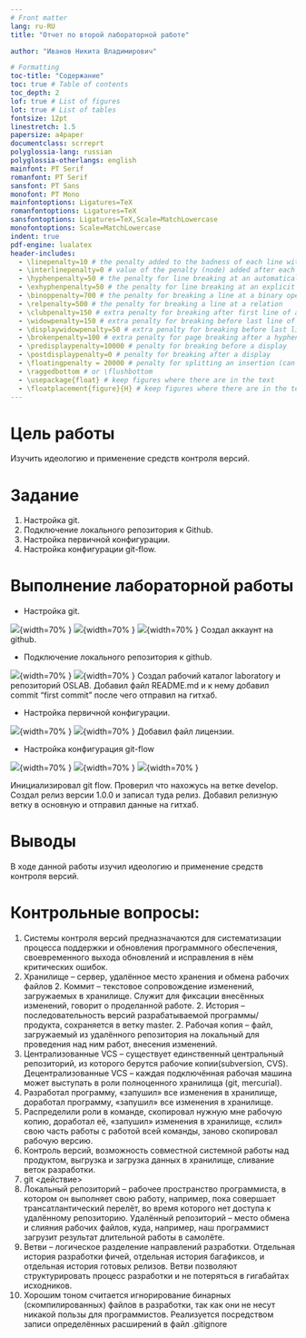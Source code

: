 ```yaml
---
# Front matter
lang: ru-RU
title: "Отчет по второй лабораторной работе"

author: "Иванов Никита Владимирович"

# Formatting
toc-title: "Содержание"
toc: true # Table of contents
toc_depth: 2
lof: true # List of figures
lot: true # List of tables
fontsize: 12pt
linestretch: 1.5
papersize: a4paper
documentclass: scrreprt
polyglossia-lang: russian
polyglossia-otherlangs: english
mainfont: PT Serif
romanfont: PT Serif
sansfont: PT Sans
monofont: PT Mono
mainfontoptions: Ligatures=TeX
romanfontoptions: Ligatures=TeX
sansfontoptions: Ligatures=TeX,Scale=MatchLowercase
monofontoptions: Scale=MatchLowercase
indent: true
pdf-engine: lualatex
header-includes:
  - \linepenalty=10 # the penalty added to the badness of each line within a paragraph (no associated penalty node) Increasing the value makes tex try to have fewer lines in the paragraph.
  - \interlinepenalty=0 # value of the penalty (node) added after each line of a paragraph.
  - \hyphenpenalty=50 # the penalty for line breaking at an automatically inserted hyphen
  - \exhyphenpenalty=50 # the penalty for line breaking at an explicit hyphen
  - \binoppenalty=700 # the penalty for breaking a line at a binary operator
  - \relpenalty=500 # the penalty for breaking a line at a relation
  - \clubpenalty=150 # extra penalty for breaking after first line of a paragraph
  - \widowpenalty=150 # extra penalty for breaking before last line of a paragraph
  - \displaywidowpenalty=50 # extra penalty for breaking before last line before a display math
  - \brokenpenalty=100 # extra penalty for page breaking after a hyphenated line
  - \predisplaypenalty=10000 # penalty for breaking before a display
  - \postdisplaypenalty=0 # penalty for breaking after a display
  - \floatingpenalty = 20000 # penalty for splitting an insertion (can only be split footnote in standard LaTeX)
  - \raggedbottom # or \flushbottom
  - \usepackage{float} # keep figures where there are in the text
  - \floatplacement{figure}{H} # keep figures where there are in the text
---
```


# Цель работы

Изучить идеологию и применение средств контроля версий.



# Задание

1. Настройка git.
2. Подключение локального репозитория к Github.
3. Настройка первичной конфигурации.
4. Настройка конфигурации git-flow.

# Выполнение лабораторной работы

- Настройка git.

![](image/1_1.png){width=70% }
![](image/1_2.png){width=70% }
![](image/1_3.png){width=70% }
Создал аккаунт на github.

- Подключение локального репозитория к github.

![](image/2_1.png){width=70% }
![](image/2_2.png){width=70% }
Создал рабочий каталог laboratory и репозиторий OSLAB. Добавил файл README.md
и к нему добавил commit “first commit” после чего отправил на гитхаб.

- Настройка первичной конфигурации.

![](image/3_1.png){width=70% }
![](image/3_2.png){width=70% }
Добавил файл лицензии.


- Настройка конфигурация git-flow

![](image/4_1.png){width=70% }
![](image/4_2.png){width=70% }
![](image/4_3.png){width=70% }

Инициализировал git flow.
Проверил что нахожусь на ветке develop.
Создал релиз версии 1.0.0 и записал туда релиз.
Добавил релизную ветку в основную и отправил данные на гитхаб.


# Выводы

В ходе данной работы изучил идеологию и применение средств контроля версий.

# Контрольные вопросы:

1. Системы контроля версий предназначаются для систематизации процесса поддержки и обновления программного обеспечения, своевременного выхода обновлений и исправления в нём критических ошибок.
2. Хранилище – сервер, удалённое место хранения и обмена рабочих файлов
   2. Коммит – текстовое сопровождение изменений, загружаемых в хранилище. Служит для фиксации внесённых изменений, говорит о проделанной работе.
   2. История – последовательность версий разрабатываемой программы/продукта, сохраняется в ветку master.
   2. Рабочая копия – файл, загружаемый из удалённого репозитория на локальный для проведения над ним работ, внесения изменений.
3. Централизованные VCS – существует единственный центральный репозиторий, из которого берутся рабочие копии(subversion, CVS). Децентрализованные VCS – каждая подключённая рабочая машина может выступать в роли полноценного хранилища (git, mercurial).
4. Разработал программу, «запушил» все изменения в хранилище, доработал программу, «запушил» все изменения в хранилище.
5. Распределили роли в команде, скопировал нужную мне рабочую копию, доработал её, «запушил» изменения в хранилище, «слил» свою часть работы с работой всей команды, заново скопировал рабочую версию.
6. Контроль версий, возможность совместной системной работы над продуктом, выгрузка и загрузка данных в хранилище, сливание веток разработки.
7. git <действие>
8. Локальный репозиторий – рабочее пространство программиста, в котором он выполняет свою работу, например, пока совершает трансатлантический перелёт, во время которого нет доступа к удалённому репозиторию. Удалённый репозиторий – место обмена и слияния рабочих файлов, куда, например, наш программист загрузит результат длительной работы в самолёте.
9. Ветви – логическое разделение направлений разработки. Отдельная история разработки фичей, отдельная история багафиксов, и отдельная история готовых релизов. Ветви позволяют структурировать процесс разработки и не потеряться в гигабайтах исходников.
10. Хорошим тоном считается игнорирование бинарных (скомпилированных) файлов в разработки, так как они не несут никакой пользы для программистов. Реализуется посредством записи определённых расширений в файл .gitignore
